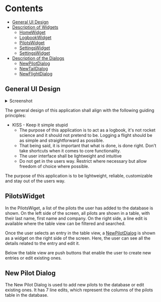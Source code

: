 # Contents

- [General UI Design](#general)
- [Description of Widgets](#Widgets)
    - [HomeWidget](#HomeWidget)
    - [LogbookWidget](#LogbookWidget)
    - [PilotsWidget](#PilotsWidget)
    - [SettingsWidget](#SettingsWidget)
    - [SettingsWidget](#SettingsWidget)
- [Description of the Dialogs](#Dialogs)
    - [NewPilotDialog](#NewPilotDialog)
    - [NewTailDialog](#NewTailDialog)
    - [NewFlightDialog](#NewFlightDialog)

## General UI Design <a name="general"></a>

<details><summary>Screenshot</summary>
<p>

![example](https://raw.githubusercontent.com/fiffty-50/openpilotlog/develop/screenshots/default_view_system_theme.png)

<p>
</details>

The general design of this application shall align with the following guiding principles:

- KISS - Keep it simple stupid
    - The purpose of this application is to act as a logbook, it's not rocket science and it should not pretend to be. Logging a flight should be as simple and straightforward as possible.
    - That being said, it is important that what is done, is done right. Don't take shortcuts when it comes to core functionality.
    - The user interface shall be lightweight and intuitive
    - Do not get in the users way. Restrict where necessary but allow freedom of choice where possible.


The purpose of this application is to be lightweight, reliable, customizable and stay out of the users way.

## PilotsWidget <a name="PilotsWidget"></a>

In the PilotsWiget, a list of the pilots the user has added to the database is shown. On the left side of the screen, all pilots are shown in a table, with their last name, first name and company. On the right side, a line edit is available where the table view can be filtered and searched.

Once the user selects an entry in the table view, a [NewPilotDialog](#NewPilotDialog) is shown as a widget on the right side of the screen. Here, the user can see all the details related to the entry and edit it.

Below the table view are push buttons that enable the user to create new entries or edit existing ones.

## New Pilot Dialog <a name="NewPilotDialog"></a>

The New Pilot Dialog is used to add new pilots to the database or edit existing ones. It has 7 line edits, which represent the columns of the pilots table in the database. 
